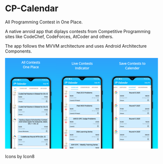 # CP-Calendar
All Programming Contest in One Place.

A native anroid app that diplays contests from Competitive Programming sites like CodeChef, CodeForces, AtCoder and others.

The app follows the MVVM architecture and uses Android Architecture Components.

![alt text](https://github.com/AyaanJaved/CP-Calendar/blob/master/github%20repo%20files/github_repo_img.png?raw=true)

Icons by Icon8


